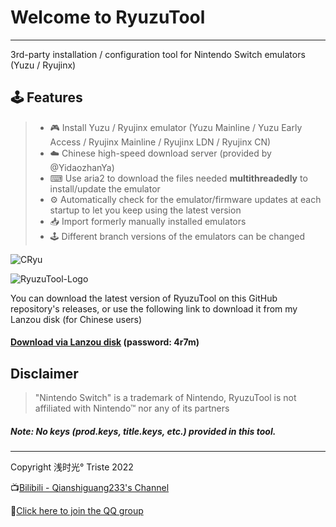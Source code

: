 # Welcome to RyuzuTool

------

3rd-party installation / configuration tool for Nintendo Switch emulators (Yuzu / Ryujinx)

## 🕹️ Features

> * 🎮 Install Yuzu / Ryujinx emulator (Yuzu Mainline / Yuzu Early Access / Ryujinx Mainline / Ryujinx LDN / Ryujinx CN)
> * ☁️ Chinese high-speed download server (provided by @YidaozhanYa)
> * ⌨ Use aria2 to download the files needed **multithreadedly** to install/update the emulator
> * ⚙️ Automatically check for the emulator/firmware updates at each startup to let you keep using the latest version 
> * 📥 Import formerly manually installed emulators
> * 🕹️ Different branch versions of the emulators can be changed

![CRyu](https://s3.bmp.ovh/imgs/2022/02/e579db97d4876a2f.png)

![RyuzuTool-Logo](https://s3.bmp.ovh/imgs/2022/02/1f7e3805734ccd41.png)

You can download the latest version of RyuzuTool on this GitHub repository's releases, or use the following link to download it from my Lanzou disk (for Chinese users)

#### [Download via Lanzou disk](https://qiantime.lanzouw.com/b020eimda) (password: 4r7m)

## Disclaimer
> "Nintendo Switch" is a trademark of Nintendo, RyuzuTool is not affiliated with Nintendo™ nor any of its partners

##### Note: No keys (prod.keys, title.keys, etc.) provided in this tool.
------

Copyright 浅时光° Triste 2022

📺[Bilibili - Qianshiguang233's Channel](https://space.bilibili.com/1650726013)

🐧[Click here to join the QQ group](https://qm.qq.com/cgi-bin/qm/qr?k=CYpbVCqv2xdQaRck4IMIuzsZHPYEtN5-&jump_from=webapi)
